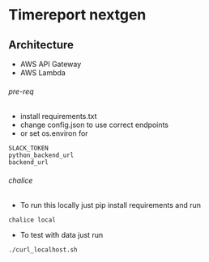 # Timereport nextgen

## Architecture
* AWS API Gateway
* AWS Lambda

###### pre-req
- install requirements.txt
- change config.json to use correct endpoints
- or set os.environ for
```
SLACK_TOKEN
python_backend_url
backend_url
```
###### chalice

- To run this locally just pip install requirements and run
```
chalice local
```
- To test with data just run
```
./curl_localhost.sh
```
